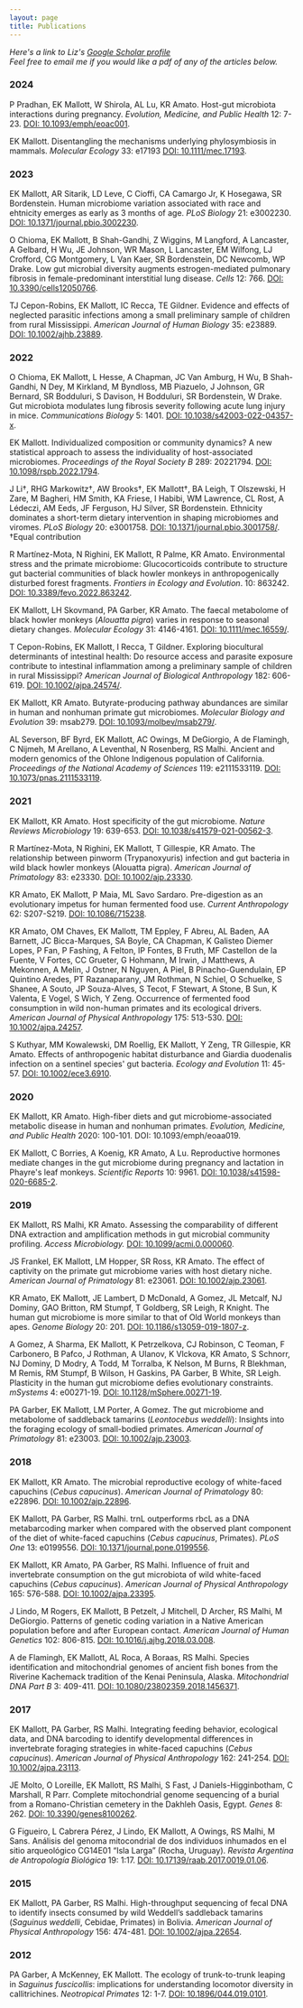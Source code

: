 ```yaml
---
layout: page
title: Publications
---
```

*Here's a link to Liz's [Google Scholar profile](https://scholar.google.com/citations?user=lfXDRVcAAAAJ&hl=en)*  
*Feel free to email me if you would like a pdf of any of the articles below.*

### 2024
P Pradhan, EK Mallott, W Shirola, AL Lu, KR Amato. Host-gut microbiota interactions during pregnancy. *Evolution, Medicine, and Public Health* 12: 7-23. [DOI: 10.1093/emph/eoac001](https://doi.org/10.1093/emph/eoac001).

EK Mallott. Disentangling the mechanisms underlying phylosymbiosis in mammals. *Molecular Ecology* 33: e17193 [DOI: 10.1111/mec.17193](https://doi.org/10.1111/mec.17193).

### 2023
EK Mallott, AR Sitarik, LD Leve, C Cioffi, CA Camargo Jr, K Hosegawa, SR Bordenstein. Human microbiome variation associated with race and ehtnicity emerges as early as 3 months of age. *PLoS Biology* 21: e3002230. [DOI: 10.1371/journal.pbio.3002230](https://doi.org/10.1371/journal.pbio.3002230).

O Chioma, EK Mallott, B Shah-Gandhi, Z Wiggins, M Langford, A Lancaster, A Gelbard, H Wu, JE Johnson, WR Mason, L Lancaster, EM Wilfong, LJ Crofford, CG Montgomery, L Van Kaer, SR Bordenstein, DC Newcomb, WP Drake. Low gut microbial diversity augments estrogen-mediated pulmonary fibrosis in female-predominant interstitial lung disease. *Cells* 12: 766. [DOI: 10.3390/cells12050766](https://doi.org/10.3390/cells12050766).

TJ Cepon-Robins, EK Mallott, IC Recca, TE Gildner. Evidence and effects of neglected parasitic infections among a small preliminary sample of children from rural Mississippi. *American Journal of Human Biology* 35: e23889. [DOI: 10.1002/ajhb.23889](https://doi.org/10.1002/ajhb.23889).

### 2022

O Chioma, EK Mallott, L Hesse, A Chapman, JC Van Amburg, H Wu, B Shah-Gandhi, N Dey, M Kirkland, M Byndloss, MB Piazuelo, J Johnson, GR Bernard, SR Bodduluri, S Davison, H Bodduluri, SR Bordenstein, W Drake. Gut microbiota modulates lung fibrosis severity following acute lung injury in mice. *Communications Biology* 5: 1401. [DOI: 10.1038/s42003-022-04357-x](https://doi.org/10.1038/s42003-022-04357-x).

EK Mallott. Individualized composition or community dynamics? A new statistical approach to assess the individuality of host-associated microbiomes. *Proceedings of the Royal Society B* 289: 20221794. [DOI: 10.1098/rspb.2022.1794](https://doi.org/10.1098/rspb.2022.1794).

J Li†, RHG Markowitz†, AW Brooks†, EK Mallott†, BA Leigh, T Olszewski, H Zare, M Bagheri, HM Smith, KA Friese, I Habibi, WM Lawrence, CL Rost, A Lédeczi, AM Eeds, JF Ferguson, HJ Silver, SR Bordenstein. Ethnicity dominates a short-term dietary intervention in shaping microbiomes and viromes. *PLoS Biology* 20: e3001758. [DOI: 10.1371/journal.pbio.3001758/](https://doi.org/10.1371/journal.pbio.3001758). †Equal contribution

R Martínez-Mota, N Righini, EK Mallott, R Palme, KR Amato. Environmental stress and the primate microbiome: Glucocorticoids contribute to structure gut bacterial communities of black howler monkeys in anthropogenically disturbed forest fragments. *Frontiers in Ecology and Evolution*. 10: 863242. [DOI: 10.3389/fevo.2022.863242](https://doi.org/10.3389/fevo.2022.863242).

EK Mallott, LH Skovmand, PA Garber, KR Amato. The faecal metabolome of black howler monkeys (*Alouatta pigra*) varies in response to seasonal dietary changes. *Molecular Ecology* 31: 4146-4161. [DOI: 10.1111/mec.16559/](https://doi.org/10.1111/mec.16559).

T Cepon-Robins, EK Mallott, I Recca, T Gildner. Exploring biocultural determinants of intestinal health: Do resource access and parasite exposure contribute to intestinal inflammation among a preliminary sample of children in rural Mississippi? *American Journal of Biological Anthropology* 182: 606-619. [DOI: 10.1002/ajpa.24574/](https://doi.org/10.1002/ajpa.24574).

EK Mallott, KR Amato. Butyrate-producing pathway abundances are similar in human and nonhuman primate gut microbiomes. *Molecular Biology and Evolution* 39: msab279. [DOI: 10.1093/molbev/msab279/](https://doi.org/10.1093/molbev/msab279).

AL Severson, BF Byrd, EK Mallott, AC Owings, M DeGiorgio, A de Flamingh, C Nijmeh, M Arellano, A Leventhal, N Rosenberg, RS Malhi. Ancient and modern genomics of the Ohlone Indigenous population of California. *Proceedings of the National Academy of Sciences* 119: e2111533119. [DOI: 10.1073/pnas.2111533119](https://doi.org/10.1073/pnas.2111533119).

### 2021

EK Mallott, KR Amato. Host specificity of the gut microbiome. *Nature Reviews Microbiology* 19: 639-653. [DOI: 10.1038/s41579-021-00562-3](https://doi.org/10.1038/s41579-021-00562-3).

R Martínez-Mota, N Righini, EK Mallott, T Gillespie, KR Amato. The relationship between pinworm (Trypanoxyuris) infection and gut bacteria in wild black howler monkeys (Alouatta pigra). *American Journal of Primatology* 83: e23330. [DOI: 10.1002/ajp.23330](https://doi.org/10.1002/ajp.23330).

KR Amato, EK Mallott, P Maia, ML Savo Sardaro. Pre-digestion as an evolutionary impetus for human fermented food use. *Current Anthropology* 62: S207-S219. [DOI: 10.1086/715238](https://doi.org/10.1086/715238).

KR Amato, OM Chaves, EK Mallott, TM Eppley, F Abreu, AL Baden, AA Barnett, JC Bicca-Marques, SA Boyle, CA Chapman, K Galisteo Diemer Lopes, P Fan, P Fashing, A Felton, IP Fontes, B Fruth, MF Castellon de la Fuente, V Fortes, CC Grueter, G Hohmann, M Irwin, J Matthews, A Mekonnen, A Melin, J Ostner, N Nguyen, A Piel, B Pinacho-Guendulain, EP Quintino Aredes, PT Razanaparany, JM Rothman, N Schiel, O Schuelke, S Shanee, A Souto, JP Souza-Alves, S Tecot, F Stewart, A Stone, B Sun, K Valenta, E Vogel, S Wich, Y Zeng. Occurrence of fermented food consumption in wild non-human primates and its ecological drivers. *American Journal of Physical Anthropology* 175: 513-530. [DOI: 10.1002/ajpa.24257](https://doi.org/10.1002/ajpa.24257).

S Kuthyar, MM Kowalewski, DM Roellig, EK Mallott, Y Zeng, TR Gillespie, KR Amato. Effects of anthropogenic habitat disturbance and Giardia duodenalis infection on a sentinel species' gut bacteria. *Ecology and Evolution* 11: 45-57. [DOI: 10.1002/ece3.6910](https://doi.org/10.1002/ece3.6910).

### 2020

EK Mallott, KR Amato. High-fiber diets and gut microbiome-associated metabolic disease in human and nonhuman primates. *Evolution, Medicine, and Public Health* 2020: 100-101. DOI: 10.1093/emph/eoaa019.

EK Mallott, C Borries, A Koenig, KR Amato, A Lu. Reproductive hormones mediate changes in the gut microbiome during pregnancy and lactation in Phayre's leaf monkeys. *Scientific Reports* 10: 9961. [DOI: 10.1038/s41598-020-6685-2](https://doi.org/10.1038/s41598-020-6685-2).

### 2019

EK Mallott, RS Malhi, KR Amato. Assessing the comparability of different DNA extraction and amplification methods in gut microbial community profiling. *Access Microbiology.* [DOI: 10.1099/acmi.0.000060](https://doi.org/10.1099/acmi.0.000060).

JS Frankel, EK Mallott, LM Hopper, SR Ross, KR Amato. The effect of captivity on the primate gut microbiome varies with host dietary niche. *American Journal of Primatology* 81: e23061. [DOI: 10.1002/ajp.23061](https://doi.org/10.1002/ajp.23061).

KR Amato, EK Mallott, JE Lambert, D McDonald, A Gomez, JL Metcalf, NJ Dominy, GAO Britton, RM Stumpf, T Goldberg, SR Leigh, R Knight. The human gut microbiome is more similar to that of Old World monkeys than apes. *Genome Biology* 20: 201. [DOI: 10.1186/s13059-019-1807-z](https://doi.org/10.1186/s13059-019-1807-z).

A Gomez, A Sharma, EK Mallott, K Petrzelkova, CJ Robinson, C Teoman, F Carbonero, B Pafco, J Rothman, A Ulanov, K Vlckova, KR Amato, S Schnorr, NJ Dominy, D Modry, A Todd, M Torralba, K Nelson, M Burns, R Blekhman, M Remis, RM Stumpf, B Wilson, H Gaskins, PA Garber, B White, SR Leigh. Plasticity in the human gut microbiome defies evolutionary constraints. *mSystems* 4: e00271-19. [DOI: 10.1128/mSphere.00271-19](https://doi.org/10.1128/mSphere.00271-19).

PA Garber, EK Mallott, LM Porter,  A Gomez. The gut microbiome and metabolome of saddleback tamarins (*Leontocebus weddelli*): Insights into the foraging ecology of small-bodied primates. *American Journal of Primatology* 81: e23003. [DOI: 10.1002/ajp.23003](https://doi.org/10.1002/ajp.23003).

### 2018

EK Mallott, KR Amato. The microbial reproductive ecology of white-faced capuchins (*Cebus capucinus*). *American Journal of Primatology* 80: e22896. [DOI: 10.1002/ajp.22896](https://doi.org/10.1002/ajp.22896).

EK Mallott, PA Garber, RS Malhi. trnL outperforms rbcL as a DNA metabarcoding marker when compared with the observed plant component of the diet of white-faced capuchins (*Cebus capucinus*, Primates). *PLoS One* 13: e0199556. [DOI: 10.1371/journal.pone.0199556](https://doi.org/10.1371/journal.pone.0199556).

EK Mallott, KR Amato, PA Garber, RS Malhi. Influence of fruit and invertebrate consumption on the gut microbiota of wild white-faced capuchins (*Cebus capucinus*). *American Journal of Physical Anthropology* 165: 576-588. [DOI: 10.1002/ajpa.23395](https://doi.org/10.1002/ajpa.23395).

J Lindo, M Rogers, EK Mallott, B Petzelt, J Mitchell, D Archer, RS Malhi, M DeGiorgio. Patterns of genetic coding variation in a Native American population before and after European contact. *American Journal of Human Genetics* 102: 806-815. [DOI: 10.1016/j.ajhg.2018.03.008](https://doi.org/10.1016/j.ajhg.2018.03.008).

A de Flamingh, EK Mallott, AL Roca, A Boraas, RS Malhi. Species identification and mitochondrial genomes of ancient fish bones from the Riverine Kachemack tradition of the Kenai Peninsula, Alaska. *Mitochondrial DNA Part B* 3: 409-411. [DOI: 10.1080/23802359.2018.1456371](https://doi.org/10.1080/23802359.2018.1456371).

### 2017

EK Mallott, PA Garber, RS Malhi. Integrating feeding behavior, ecological data, and DNA barcoding to identify developmental differences in invertebrate foraging strategies in white-faced capuchins (*Cebus capucinus*). *American Journal of Physical Anthropology* 162: 241-254. [DOI: 10.1002/ajpa.23113](https://doi.org/10.1002/ajpa.23113).

JE Molto, O Loreille, EK Mallott, RS Malhi, S Fast, J Daniels-Higginbotham, C Marshall, R Parr. Complete mitochondrial genome sequencing of a burial from a Romano-Christian cemetery in the Dakhleh Oasis, Egypt. *Genes* 8: 262. [DOI: 10.3390/genes8100262](https://doi.org/10.3390/genes8100262).

G Figueiro, L Cabrera Pérez, J Lindo, EK Mallott, A Owings, RS Malhi, M Sans. Análisis del genoma mitocondrial de dos individuos inhumados en el sitio arqueológico CG14E01 “Isla Larga” (Rocha, Uruguay). *Revista Argentina de Antropología Biológica* 19: 1:17. [DOI: 10.17139/raab.2017.0019.01.06](https://doi.org/10.17139/raab.2017.0019.01.06).

### 2015

EK Mallott, PA Garber, RS Malhi. High-throughput sequencing of fecal DNA to identify insects consumed by wild Weddell’s saddleback tamarins (*Saguinus weddelli*, Cebidae, Primates) in Bolivia. *American Journal of Physical Anthropology* 156: 474-481. [DOI: 10.1002/ajpa.22654](https://doi.org/10.1002/ajpa.22654).

### 2012

PA Garber, A McKenney, EK Mallott. The ecology of trunk-to-trunk leaping in *Saguinus fuscicollis*: implications for understanding locomotor diversity in callitrichines. *Neotropical Primates* 12: 1-7. [DOI: 10.1896/044.019.0101](https://doi.org/10.1896/044.019.0101).

